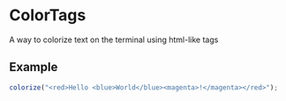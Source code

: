 # ColorTags

A way to colorize text on the terminal using html-like tags

## Example

```ts
colorize("<red>Hello <blue>World</blue><magenta>!</magenta></red>");
```
